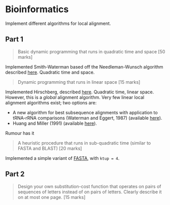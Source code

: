 # Bioinformatics

Implement different algorithms for local alignment.

## Part 1

> Basic dynamic programming that runs in quadratic time and space [50 marks]

Implemented Smith-Waterman based off the Needleman-Wunsch algorithm described 
[here](http://biorecipes.com/DynProgBasic/code.html). Quadratic time and space.

> Dynamic programming that runs in linear space [15 marks]

Implemented Hirschberg, described [here](https://en.wikipedia.org/wiki/Hirschberg's_algorithm).
Quadratic time, linear space. However, this is a *global* alignment algorithm. Very few
linear local alignment algorithms exist; two options are:
* A new algorithm for best subsequence alignments with application to tRNA-rRNA comparisons (Waterman and Eggert, 1987)
 (available [here](https://www.sciencedirect.com/science/article/pii/0022283687904785)).
* Huang and Miller (1991) (available [here](https://www.sciencedirect.com/science/article/pii/019688589190017D)).

Rumour has it


> A heuristic procedure that runs in sub-quadratic time (similar to FASTA and BLAST) [20 marks] 

Implemented a simple variant of [FASTA](https://en.wikipedia.org/wiki/FASTA), with `ktup = 4`.

## Part 2

> Design your own substitution-cost function that operates on pairs of sequences of letters instead of on pairs of 
letters. Clearly describe it on at most one page. [15 marks]